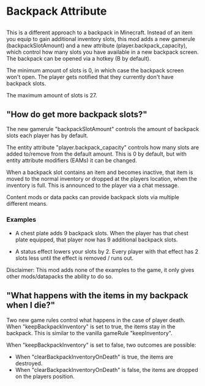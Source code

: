 # Backpack Attribute

## 
This is a different approach to a backpack in Minecraft. Instead of an item you equip to gain additional inventory slots, this mod adds a new gamerule (backpackSlotAmount) and a new attribute (player.backpack_capacity), which control how many slots you have available in a new backpack screen.\
The backpack can be opened via a hotkey (B by default).

The minimum amount of slots is 0, in which case the backpack screen won't open. The player gets
notified that they currently don't have backpack slots.

The maximum amount of slots is 27.

## "How do get more backpack slots?"

The new gamerule "backpackSlotAmount" controls the amount of backpack slots each player has by default.

The entity attribute "player.backpack_capacity" controls how many slots are added to/remove from the default amount. 
This  is 0 by default, but with entity attribute modifiers (EAMs) it can be changed.

When a backpack slot contains an item and becomes inactive, that item is moved to the normal inventory or
dropped at the players location, when the inventory is full. This is announced to the player via a chat message.

Content mods or data packs can provide backpack slots via multiple different means.

### Examples
- A chest plate adds 9 backpack slots. When the player has that chest plate equipped,
that player now has 9 additional backpack slots.

- A status effect lowers your slots by 2. Every player with that effect has 2 slots less until the effect is removed / runs out.

Disclaimer: This mod adds none of the examples to the game, it only gives other mods/datapacks the ability to do so.

## "What happens with the items in my backpack when I die?"

Two new game rules control what happens in the case of player death.
When "keepBackpackInventory" is set to true, the items stay in the backpack. This is similar to the vanilla gameRule "keepInventory".

When "keepBackpackInventory" is set to false, two outcomes are possible:
- When "clearBackpackInventoryOnDeath" is true, the items are destroyed.
- When "clearBackpackInventoryOnDeath" is false, the items are dropped on the players position.